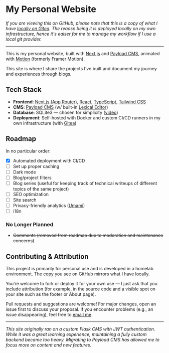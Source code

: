 # My Personal Website

_If you are viewing this on GitHub, please note that this is a copy of what I have [locally on Gitea](https://gitea.tguan.xyz/OKok-3/personal-website). The reaosn being it is deployed locally on my own infrastructure, hence it's eaiser for me to manage my workflow if I use a local git provider._

---

This is my personal website, built with [Next.js](https://nextjs.org/) and [Payload CMS](https://payloadcms.com/), animated with [Motion](https://motion.dev/) (formerly Framer Motion).

This site is where I share the projects I’ve built and document my journey and experiences through blogs.

## Tech Stack

- **Frontend**: [Next.js (App Router)](https://nextjs.org/), [React](https://react.dev/), [TypeScript](https://www.typescriptlang.org/), [Tailwind CSS](https://tailwindcss.com/)
- **CMS**: [Payload CMS](https://payloadcms.com/) (w/ built-in [Lexical Editor](https://lexical.dev/))
- **Database**: SQLite3 — chosen for simplicity ([video](https://www.youtube.com/watch?v=ZP7ef4eVnac))
- **Deployment**: Self-hosted with Docker and custom CI/CD runners in my own infrastructure (with [Gitea](https://about.gitea.com/))

## Roadmap

In no particular order:

- [x] Automated deployment with CI/CD
- [ ] Set up proper caching
- [ ] Dark mode
- [ ] Blog/project filters
- [ ] Blog series (useful for keeping track of technical writeups of different topics of the same project)
- [ ] SEO optimization
- [ ] Site search
- [ ] Privacy-friendly analytics ([Umami](https://umami.is/))
- [ ] i18n

### No Longer Planned

- ~~Comments (removed from roadmap due to moderation and maintenance concerns)~~

## Contributing & Attribution

This project is primarily for personal use and is developed in a homelab environment. The copy you see on GitHub mirrors what I have locally.

You’re welcome to fork or deploy it for your own use — I just ask that you include attribution (for example, in the source code and a visible spot on your site such as the footer or About page).

Pull requests and suggestions are welcome! For major changes, open an issue first to discuss your proposal. If you encounter problems (e.g., an issue disappearing), feel free to [email me](mailto:t.guan@alumni.utoronto.ca?subject=Question%20about%20your%20website).

---

_This site originally ran on a custom Flask CMS with JWT authentication. While it was a great learning experience, maintaining a fully custom backend became too heavy. Migrating to Payload CMS has allowed me to focus more on content and new features._
